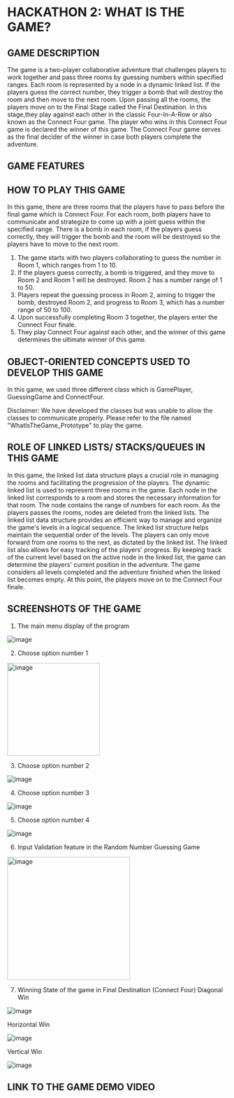 # HACKATHON 2: WHAT IS THE GAME?
## GAME DESCRIPTION
The game is a two-player collaborative adventure that challenges players to work together and pass three rooms by guessing numbers within specified ranges. Each room is represented by a node in a dynamic linked list. If the players guess the correct number, they trigger a bomb that will destroy the room and then move to the next room. Upon passing all the rooms, the players move on to the Final Stage called the Final Destination. In this stage,they play against each other in the classic Four-In-A-Row or also known as the Connect Four game. The player who wins in this Connect Four game is declared the winner of this game. The Connect Four game serves as the final decider of the winner in case both players complete the adventure.
## GAME FEATURES

## HOW TO PLAY THIS GAME
In this game, there are three rooms that the players have to pass before the final game which is Connect Four. For each room, both players have to communicate and strategize to come up with a joint guess within the specified range. There is a bomb in each room, if the players guess correctly, they will trigger the bomb and the room will be destroyed so the players have to move to the next room.
1.	The game starts with two players collaborating to guess the number in Room 1, which ranges from 1 to 10.
2.	If the players guess correctly, a bomb is triggered, and they move to Room 2 and Room 1 will be destroyed. Room 2 has a number range of 1 to 50.
3.	Players repeat the guessing process in Room 2, aiming to trigger the bomb, destroyed Room 2, and progress to Room 3, which has a number range of 50 to 100.
4.	Upon successfully completing Room 3 together, the players enter the Connect Four finale.
5.	They play Connect Four against each other, and the winner of this game determines the ultimate winner of this game.

## OBJECT-ORIENTED CONCEPTS USED TO DEVELOP THIS GAME
In this game, we used three different class which is GamePlayer, GuessingGame and ConnectFour.

Disclaimer:
We have developed the classes but was unable to allow the classes to communicate properly. Please refer to the file named "WhatIsTheGame_Prototype" to play the game.

## ROLE OF LINKED LISTS/ STACKS/QUEUES IN THIS GAME
In this game, the linked list data structure plays a crucial role in managing the rooms and facilitating the progression of the players. The dynamic linked list is used to represent three rooms in the game. Each node in the linked list corresponds to a room and stores the necessary information for that room. The node contains the range of numbers for each room. As the players passes the rooms, nodes are deleted from the linked lists. The linked list data structure provides an efficient way to manage and organize the game's levels in a logical sequence. The linked list structure helps maintain the sequential order of the levels. The players can only move forward from one rooms to the next, as dictated by the linked list. The linked list also allows for easy tracking of the players' progress. By keeping track of the current level based on the active node in the linked list, the game can determine the players' current position in the adventure. The game considers all levels completed and the adventure finished when the linked list becomes empty. At this point, the players move on to the Connect Four finale.

## SCREENSHOTS OF THE GAME 
1. The main menu display of the program
   
![image](https://github.com/alyanadhirah00/HACKATHON-2-/assets/117891942/f3dc546f-a25f-4bf7-9773-8a496f60a202)

2. Choose option number 1
   
<img width="212" alt="image" src="https://github.com/alyanadhirah00/HACKATHON-2-/assets/121533158/964dd6dd-a880-49f9-865c-7ddc122b3fcd">

3. Choose option number 2

![image](https://github.com/alyanadhirah00/HACKATHON-2-/assets/117891942/e9ceb82c-2512-4e79-8743-e6aeb64bb17f)

4. Choose option number 3
   
![image](https://github.com/alyanadhirah00/HACKATHON-2-/assets/117891942/9d59181d-adf5-4f1d-98b9-5295294b6a4b)

5. Choose option number 4

![image](https://github.com/alyanadhirah00/HACKATHON-2-/assets/117891942/dd9063fa-db36-42e0-81c4-82583976d55c)

6. Input Validation feature in the Random Number Guessing Game

<img width="281" alt="image" src="https://github.com/alyanadhirah00/HACKATHON-2-/assets/121533158/2f577b8a-98d9-4997-a0d8-ee82e56e6ccc">

7. Winning State of the game in Final Destination (Connect Four)
Diagonal Win

![image](https://github.com/alyanadhirah00/HACKATHON-2-/assets/121533158/f3205d72-6bf9-4d75-b7eb-033368bd150d)

Horizontal Win

![image](https://github.com/alyanadhirah00/HACKATHON-2-/assets/121533158/24dba6a0-9541-4965-aa5d-5bfb946d3c38)

Vertical Win

![image](https://github.com/alyanadhirah00/HACKATHON-2-/assets/121533158/2dcbd32d-3db5-41e4-b352-ae89fa07bb01)















## LINK TO THE GAME DEMO VIDEO

